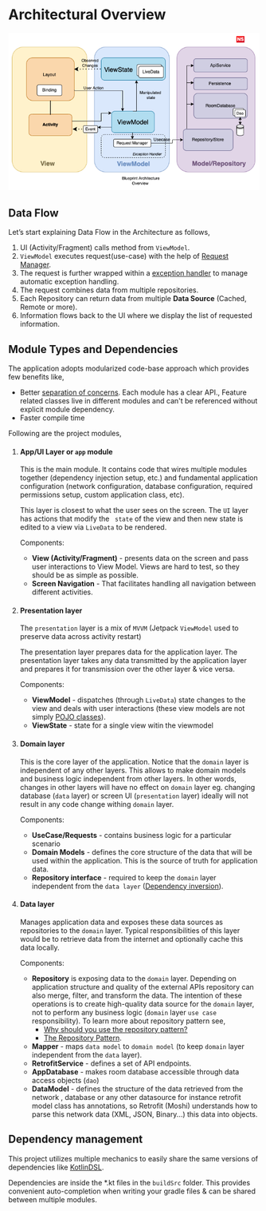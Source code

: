 # Architectural Overview

![arch_diagram.png](./assets/arch-diagram.png)


## Data Flow

Let’s start explaining Data Flow in the Architecture as follows,

1. UI (Activity/Fragment) calls method from `ViewModel`.
2. `ViewModel` executes request(use-case) with the help of [Request Manager](request-manager.md).
3. The request is further wrapped within a [exception handler](exception-handling.md) to manage automatic exception handling.
4. The request combines data from multiple repositories.
5. Each Repository can return data from multiple **Data Source** (Cached, Remote or more).
6. Information flows back to the UI where we display the list of requested information.



## Module Types and Dependencies

The application adopts modularized code-base approach which provides few benefits like,

* Better [separation of concerns](https://en.wikipedia.org/wiki/Separation_of_concerns). Each module has a clear API., Feature related classes live in different modules and can't be referenced without explicit module dependency.
* Faster compile time

Following are the project modules,

1. #### App/UI Layer or `app` **module** 

   This is the main module. It contains code that wires multiple modules together (dependency injection setup, etc.) and fundamental application configuration (network configuration, database configuration, required permissions setup, custom application class, etc).

   This layer is closest to what the user sees on the screen. The `UI` layer has actions that modify the ` state` of the view and then new state is edited to a view via `LiveData` to be rendered.

   Components:
   - **View (Activity/Fragment)** - presents data on the screen and pass user interactions to View Model. Views are hard to test, so they should be as simple as possible.
   - **Screen Navigation** - That facilitates handling all navigation between different activities.

2. #### Presentation layer

   The `presentation` layer is a mix of `MVVM` (Jetpack `ViewModel` used to preserve data across activity restart)
   
   The presentation layer prepares data for the application layer. The presentation layer takes any data transmitted by the application layer and prepares it for transmission over the other layer & vice versa.


   Components:

   - **ViewModel** - dispatches (through `LiveData`) state changes to the view and deals with user interactions (these view models are not simply [POJO classes](https://en.wikipedia.org/wiki/Plain_old_Java_object)).
   - **ViewState** - state for a single view witin the viewmodel




3. #### Domain layer

   This is the core layer of the application. Notice that the `domain` layer is independent of any other layers. This allows to make domain models and business logic independent from other layers. In other words, changes in other layers will have no effect on `domain` layer eg. changing database (`data` layer) or screen UI (`presentation` layer) ideally will not result in any code change withing `domain` layer.

   Components:

   - **UseCase/Requests** - contains business logic for a particular scenario
   - **Domain Models** - defines the core structure of the data that will be used within the application. This is the source of truth for application data.
   - **Repository interface** - required to keep the `domain` layer independent from the `data layer` ([Dependency inversion](https://en.wikipedia.org/wiki/Dependency_inversion_principle)).
   
4. #### Data layer

   Manages application data and exposes these data sources as repositories to the `domain` layer. Typical responsibilities of this layer would be to retrieve data from the internet and optionally cache this data locally.

   Components:

   - **Repository** is exposing data to the `domain` layer. Depending on application structure and quality of the external APIs repository can also merge, filter, and transform the data. The intention of these operations is to create high-quality data source for the `domain` layer, not to perform any business logic (`domain` layer `use case` responsibility).
     To learn more about repository pattern see,
     - [ Why should you use the repository pattern?](../discussion/WHY_REPOSITORY.md)
     - [ The Repository Pattern](repository-pattern.md).
   - **Mapper** - maps `data model` to `domain model` (to keep `domain` layer independent from the `data` layer).
   - **RetrofitService** - defines a set of API endpoints.
   - **AppDatabase** - makes room database accessible through data access objects (`dao`) 
   - **DataModel** - defines the structure of the data retrieved from the network , database  or any other datasource for instance retrofit model class has annotations, so Retrofit (Moshi) understands how to parse this network data (XML, JSON, Binary...) this data into objects.



## Dependency management

This project utilizes multiple mechanics to easily share the same versions of dependencies like [KotlinDSL](https://docs.gradle.org/current/userguide/kotlin_dsl.html).

Dependencies are inside the *.kt files in the `buildSrc` folder. This provides convenient auto-completion when writing your gradle files & can be shared between multiple modules.

